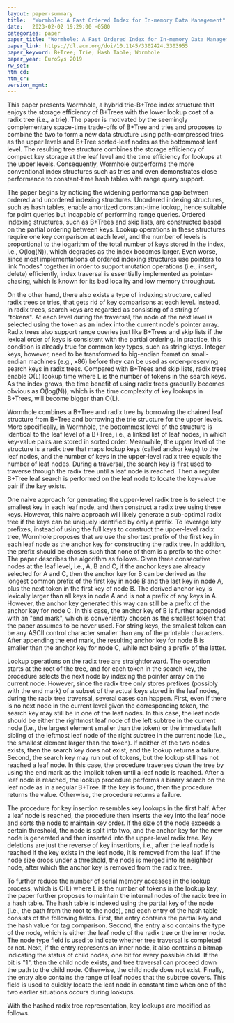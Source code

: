 ```yaml
---
layout: paper-summary
title:  "Wormhole: A Fast Ordered Index for In-memory Data Management"
date:   2023-02-02 19:29:00 -0500
categories: paper
paper_title: "Wormhole: A Fast Ordered Index for In-memory Data Management"
paper_link: https://dl.acm.org/doi/10.1145/3302424.3303955
paper_keyword: B+Tree; Trie; Hash Table; Wormhole
paper_year: EuroSys 2019
rw_set:
htm_cd:
htm_cr:
version_mgmt:
---
```


This paper presents Wormhole, a hybrid trie-B+Tree index structure that enjoys the storage efficiency of B+Trees
with the lower lookup cost of a radix tree (i.e., a trie). The paper is motivated by the 
seemingly complementary space-time trade-offs of B+Tree and tries and proposes to combine the two to form a 
new data structure using path-compressed tries as the upper levels and B+Tree sorted-leaf nodes as the bottommost 
leaf level. The resulting tree structure combines the storage efficiency of compact key storage at the leaf level
and the time efficiency for lookups at the upper levels. Consequently, Wormhole outperforms the more conventional
index structures such as tries and even demonstrates close performance to constant-time hash tables with range query
support.

The paper begins by noticing the widening performance gap between ordered and unordered indexing structures.
Unordered indexing structures, such as hash tables, enable amortized constant-time lookup, hence suitable for
point queries but incapable of performing range queries. Ordered indexing structures, such as B+Trees and skip
lists, are constructed based on the partial ordering between keys. Lookup operations in these structures require one 
key comparison at each level, and the number of levels is proportional to the logarithm of the total number of
keys stored in the index, i.e., O(log(N)), which degrades as the index becomes larger. Even worse, since 
most implementations of ordered indexing structures use pointers to link "nodes" together in order to support 
mutation operations (i.e., insert, delete) efficiently, index traversal is essentially implemented as 
pointer-chasing, which is known for its bad locality and low memory throughput.

On the other hand, there also exists a type of indexing structure, called radix trees or tries, that gets rid of
key comparisons at each level. Instead, in radix trees, search keys are regarded as consisting of a string of 
"tokens". At each level during the traversal, the node of the next level is selected using the token as an index 
into the current node's pointer array. Radix trees also support range queries just like B+Trees and skip lists if 
the lexical order of keys is consistent with the partial ordering. In practice, this condition is already true 
for common key types, such as string keys. Integer keys, however, need to be transformed to big-endian format 
on small-endian machines (e.g., x86) before they can be used as order-preserving search keys in radix trees.
Compared with B+Trees and skip lists, radix trees enable O(L) lookup time where L is the number of tokens 
in the search keys. As the index grows, the time benefit of using radix trees gradually becomes obvious as 
O(log(N)), which is the time complexity of key lookups in B+Trees, will become bigger than O(L).
 
Wormhole combines a B+Tree and radix tree by borrowing the chained leaf structure from B+Tree and borrowing the 
trie structure for the upper levels. More specifically, in Wormhole, the bottommost level of the structure is 
identical to the leaf level of a B+Tree, i.e., a linked list of leaf nodes, in which key-value pairs are stored
in sorted order. Meanwhile, the upper level of the structure is a radix tree that maps lookup keys (called anchor keys) 
to the leaf nodes, and the number of keys in the upper-level radix tree equals the number of leaf nodes. 
During a traversal, the search key is first used to traverse through the radix tree until a leaf node is reached.
Then a regular B+Tree leaf search is performed on the leaf node to locate the key-value pair if the key exists.

One naive approach for generating the upper-level radix tree is to select the smallest key in each leaf node, and 
then construct a radix tree using these keys. However, this naive approach will likely generate a sub-optimal 
radix tree if the keys can be uniquely identified by only a prefix. To leverage key prefixes, instead of using the 
full keys to construct the upper-level radix tree, Wormhole proposes that we use the shortest prefix of the first
key in each leaf node as the anchor key for constructing the radix tree. In addition, the prefix should be chosen 
such that none of them is a prefix to the other. The paper describes the algorithm as follows. Given three 
consecutive nodes at the leaf level, i.e., A, B and C, if the anchor keys are already selected for A and C, then
the anchor key for B can be derived as the longest common prefix of the first key in node B and the last key in 
node A, plus the next token in the first key of node B. The derived anchor key is lexically larger than all keys 
in node A and is not a prefix of any keys in A. However, the anchor key generated this way can still be a prefix
of the anchor key for node C. In this case, the anchor key of B is further appended with an "end mark", which
is conveniently chosen as the smallest token that the paper assumes to be never used. For string keys, the 
smallest token can be any ASCII control character smaller than any of the printable characters.
After appending the end mark, the resulting anchor key for node B is smaller than the anchor key for node C,
while not being a prefix of the latter.

Lookup operations on the radix tree are straightforward. The operation starts at the root of the tree, and for each
token in the search key, the procedure selects the next node by indexing the pointer array on the current node.
However, since the radix tree only stores prefixes (possibly with the end mark) of a subset of the actual keys 
stored in the leaf nodes, during the radix tree traversal, several cases can happen.
First, even if there is no next node in the current level given the corresponding token, the search key may still be
in one of the leaf nodes. In this case, the leaf node should be either the rightmost leaf node of the left subtree
in the current node (i.e., the largest element smaller than the token) or the immediate left sibling of the 
leftmost leaf node of the right subtree in the current node (i.e., the smallest element larger than the token). 
If neither of the two nodes exists, then the search key does not exist, and the lookup returns a failure.
Second, the search key may run out of tokens, but the lookup still has not reached a leaf node. In this case, 
the procedure traverses down the tree by using the end mark as the implicit token until a leaf node is reached.
After a leaf node is reached, the lookup procedure performs a binary search on the leaf node as in a regular B+Tree.
If the key is found, then the procedure returns the value. Otherwise, the procedure returns a failure.

The procedure for key insertion resembles key lookups in the first half. After a leaf node is reached, the procedure
then inserts the key into the leaf node and sorts the node to maintain key order. If the size of the node exceeds
a certain threshold, the node is split into two, and the anchor key for the new node is generated and then inserted
into the upper-level radix tree. Key deletions are just the reverse of key insertions, i.e., after the leaf node 
is reached if the key exists in the leaf node, it is removed from the leaf. If the node size drops under a threshold,
the node is merged into its neighbor node, after which the anchor key is removed from the radix tree.

To further reduce the number of serial memory accesses in the lookup process, which is O(L) where L is the number of 
tokens in the lookup key, the paper further proposes to maintain the internal nodes of the radix tree in a hash table.
The hash table is indexed using the partial key of the node (i.e., the path from the root to the node), and each entry
of the hash table consists of the following fields. First, the entry contains the partial key and the hash value for
tag comparison. Second, the entry also contains the type of the node, which is either the leaf node of the radix tree or
the inner node. The node type field is used to indicate whether tree traversal is completed or not. Next, if the
entry represents an inner node, it also contains a bitmap indicating the status of child nodes, one bit for every
possible child. If the bit is "1", then the child node exists, and tree traversal can proceed down the path to the child
node. Otherwise, the child node does not exist. Finally, the entry also contains the range of leaf nodes that the 
subtree covers. This field is used to quickly locate the leaf node in constant time when one of the two 
earlier situations occurs during lookups. 

With the hashed radix tree representation, key lookups are modified as follows.
